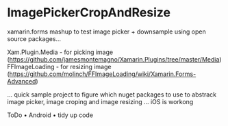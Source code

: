 # ImagePickerCropAndResize
xamarin.forms mashup to test image picker + downsample using open source packages...

Xam.Plugin.Media - for picking image (https://github.com/jamesmontemagno/Xamarin.Plugins/tree/master/Media)
FFImageLoading - for resizing image (https://github.com/molinch/FFImageLoading/wiki/Xamarin.Forms-Advanced)


... quick sample project to figure which nuget packages to use to abstrack image picker, image croping and image resizing
... iOS is workong

ToDo
• Android
• tidy up code
